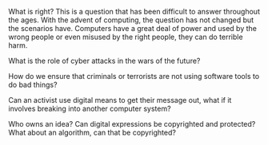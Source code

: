







What is right?  This is a question that has been difficult to answer throughout the ages.  With the advent of computing, the question has not changed but the scenarios have.  Computers have a great deal of power and used by the wrong people or even misused by the right people, they can do terrible harm.

What is the role of cyber attacks in the wars of the future?

How do we ensure that criminals or terrorists are not using software tools to do bad things?

Can an activist use digital means to get their message out, what if it involves breaking into another computer system?

Who owns an idea?  Can digital expressions be copyrighted and protected?  What about an algorithm, can that be copyrighted?